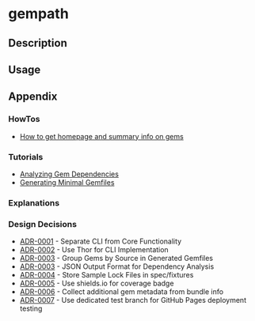 # gempath

## Description

## Usage

## Appendix

### HowTos

<!-- howtolog -->
* [How to get homepage and summary info on gems](how-to/how_to_get_homepage_and_summary_info_on_gems.md)
<!-- howtologstop -->

### Tutorials

<!-- tutoriallog -->
* [Analyzing Gem Dependencies](tutorials/tutorial_analyzing_gem_dependencies.md)
* [Generating Minimal Gemfiles](tutorials/tutorial_generating_minimal_gemfiles.md)
<!-- tutoriallogstop -->

### Explanations

<!-- explanationlog -->

<!-- explanationlogstop -->

### Design Decisions

<!-- adrlog -->
* [ADR-0001](exp/adr/0001-separate-cli-from-core-functionality.md) - Separate CLI from Core Functionality
* [ADR-0002](exp/adr/0002-use-thor-for-cli-implementation.md) - Use Thor for CLI Implementation
* [ADR-0003](exp/adr/0003-group-gems-by-source-in-generated-gemfiles.md) - Group Gems by Source in Generated Gemfiles
* [ADR-0003](exp/adr/0003-json-output-format-for-dependency-analysis.md) - JSON Output Format for Dependency Analysis
* [ADR-0004](exp/adr/0004-store-sample-lock-files-in-spec-fixtures.md) - Store Sample Lock Files in spec/fixtures
* [ADR-0005](exp/adr/0005-use-shields-io-for-coverage-badge.md) - Use shields.io for coverage badge
* [ADR-0006](exp/adr/0006-collect-additional-gem-metadata-from-bundle-info.md) - Collect additional gem metadata from bundle info
* [ADR-0007](exp/adr/0007-use-dedicated-test-branch-for-github-pages-deployment-testing.md) - Use dedicated test branch for GitHub Pages deployment testing
<!-- adrlogstop -->
